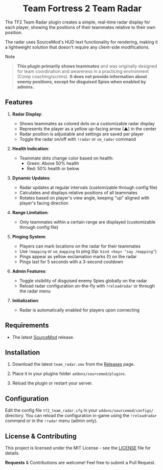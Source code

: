 <h1 align="center">Team Fortress 2 Team Radar</h1>

The TF2 Team Radar plugin creates a simple, real-time radar display for each player, showing the positions of their teammates relative to their own position. 

The radar uses SourceMod's HUD text functionality for rendering, making it a lightweight solution that doesn't require any client-side modifications.

> [!NOTE]

> **This plugin primarily shows teammates** and was originally designed for team coordination and awareness in a practicing environment (Comp coaching/scrims). **It does not provide information about enemy positions, except for disguised Spies when enabled by admins.**

## Features

1. **Radar Display**:
   - Shows teammates as colored dots on a customizable radar display
   - Represents the player as a yellow up-facing arrow (▲) in the center
   - Radar position is adjustable and settings are saved per player
   - Toggle the radar on/off with `!radar` or `sm_radar` command

2. **Health Indication**:
   - Teammate dots change color based on health:
     - Green: Above 50% health
     - Red: 50% health or below

3. **Dynamic Updates**:
   - Radar updates at regular intervals (customizable through config file)
   - Calculates and displays relative positions of all teammates
   - Rotates based on player's view angle, keeping "up" aligned with player's facing direction

4. **Range Limitation**:
   - Only teammates within a certain range are displayed (customizable through config file)

5. **Pinging System**:
   - Players can mark locations on the radar for their teammates
   - Use `!mapping` or `sm_mapping` to ping (tip: `bind <key> "say /mapping"`)
   - Pings appear as yellow exclamation marks (!) on the radar
   - Pings last for 5 seconds with a 3-second cooldown

6. **Admin Features**:
   - Toggle visibility of disguised enemy Spies globally on the radar
   - Reload radar configuration on-the-fly with `!reloadradar` or through the radar menu

7. **Initialization**:
   - Radar is automatically enabled for players upon connecting

## Requirements

- The latest [SourceMod](https://www.sourcemod.net/downloads.php) release.

## Installation

1. Download the latest `team_radar.smx` from the [Releases](https://github.com/vexx-sm/tf2-team-radar/releases) page.

2. Place it in your plugins folder `addons/sourcemod/plugins`.

3. Reload the plugin or restart your server.

## Configuration

Edit the config file `tf2_team_radar.cfg` in your `addons/sourcemod/configs/` directory.
You can reload the configuration in-game using the `!reloadradar` command or in the `!radar` menu (admin only).

## License & Contributing

This project is licensed under the MIT License - see the [LICENSE](LICENSE) file for details.

**Requests** & Contributions are welcome! Feel free to submit a Pull Request.